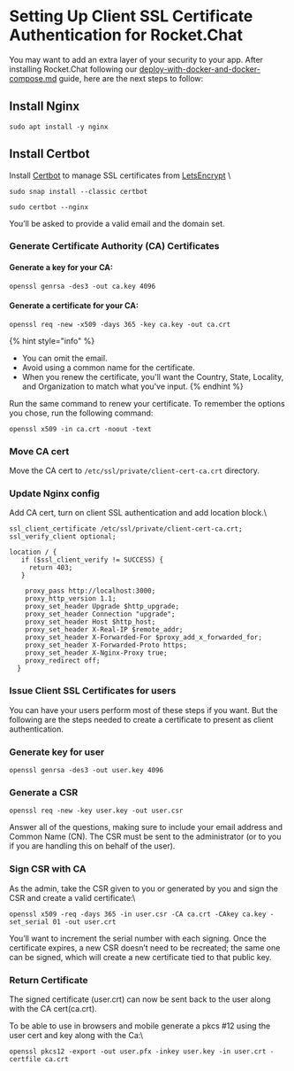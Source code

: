# Setting Up Client SSL Certificate Authentication for Rocket.Chat

You may want to add an extra layer of your security to your app. After installing Rocket.Chat following our [deploy-with-docker-and-docker-compose.md](../../../deploy/deploy-rocket.chat/deploy-with-docker-and-docker-compose.md "mention") guide, here are the next steps to follow:

## Install Nginx

```
sudo apt install -y nginx
```

## Install Certbot <a href="#step-4-install-certbot" id="step-4-install-certbot"></a>

Install [Certbot](https://certbot.eff.org/) to manage SSL certificates from [LetsEncrypt](https://letsencrypt.org/) \


```
sudo snap install --classic certbot
```

```
sudo certbot --nginx
```

You’ll be asked to provide a valid email and the domain set.

### Generate Certificate Authority (CA) Certificates <a href="#step-5-generate-certificate-authority-ca-certificates" id="step-5-generate-certificate-authority-ca-certificates"></a>

#### Generate a key for your CA: <a href="#generate-a-key-for-your-ca" id="generate-a-key-for-your-ca"></a>

```
openssl genrsa -des3 -out ca.key 4096
```

#### Generate a certificate for your CA: <a href="#generate-a-certificate-for-your-ca" id="generate-a-certificate-for-your-ca"></a>

```
openssl req -new -x509 -days 365 -key ca.key -out ca.crt
```

{% hint style="info" %}
* You can omit the email.
* Avoid using a common name for the certificate.
* When you renew the certificate, you'll want the Country, State, Locality, and Organization to match what you've input.
{% endhint %}

Run the same command to renew your certificate. To remember the options you chose, run the following command:

```
openssl x509 -in ca.crt -noout -text
```

### Move CA cert <a href="#move-ca-cert" id="move-ca-cert"></a>

Move the CA cert to  `/etc/ssl/private/client-cert-ca.crt` directory.

### Update Nginx config <a href="#update-nginx-config" id="update-nginx-config"></a>

Add CA cert, turn on client SSL authentication and add location block.\


```
ssl_client_certificate /etc/ssl/private/client-cert-ca.crt;
ssl_verify_client optional;

location / {
   if ($ssl_client_verify != SUCCESS) {
     return 403;
   }

    proxy_pass http://localhost:3000;
    proxy_http_version 1.1;
    proxy_set_header Upgrade $http_upgrade;
    proxy_set_header Connection "upgrade";
    proxy_set_header Host $http_host;
    proxy_set_header X-Real-IP $remote_addr;
    proxy_set_header X-Forwarded-For $proxy_add_x_forwarded_for;
    proxy_set_header X-Forwarded-Proto https;
    proxy_set_header X-Nginx-Proxy true;
    proxy_redirect off;
  }

```

### Issue Client SSL Certificates for users <a href="#step-6-issue-client-ssl-certificates-for-users" id="step-6-issue-client-ssl-certificates-for-users"></a>

You can have your users perform most of these steps if you want. But the following are the steps needed to create a certificate to present as client authentication.

### Generate key for user <a href="#generate-key-for-user" id="generate-key-for-user"></a>

```
openssl genrsa -des3 -out user.key 4096
```

### Generate a CSR <a href="#generate-a-csr" id="generate-a-csr"></a>

```
openssl req -new -key user.key -out user.csr
```

Answer all of the questions, making sure to include your email address and Common Name (CN). The CSR must be sent to the administrator (or to you if you are handling this on behalf of the user).

### Sign CSR with CA <a href="#sign-csr-with-ca" id="sign-csr-with-ca"></a>

As the admin, take the CSR given to you or generated by you and sign the CSR and create a valid certificate:\


```
openssl x509 -req -days 365 -in user.csr -CA ca.crt -CAkey ca.key -set_serial 01 -out user.crt
```

You’ll want to increment the serial number with each signing. Once the certificate expires, a new CSR doesn’t need to be recreated; the same one can be signed, which will create a new certificate tied to that public key.

### Return Certificate <a href="#return-certificate" id="return-certificate"></a>

The signed certificate (user.crt) can now be sent back to the user along with the CA cert(ca.crt).

To be able to use in browsers and mobile generate a pkcs #12 using the user cert and key along with the Ca:\


```
openssl pkcs12 -export -out user.pfx -inkey user.key -in user.crt -certfile ca.crt
```



